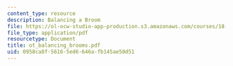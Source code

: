 ```yaml
---
content_type: resource
description: Balancing a Broom
file: https://ol-ocw-studio-app-production.s3.amazonaws.com/courses/18-385j-nonlinear-dynamics-and-chaos-fall-2004/0958ca8f56165ed6646afb145ae50d51_ot_balancing_brooms.pdf
file_type: application/pdf
resourcetype: Document
title: ot_balancing_brooms.pdf
uid: 0958ca8f-5616-5ed6-646a-fb145ae50d51
---
```

